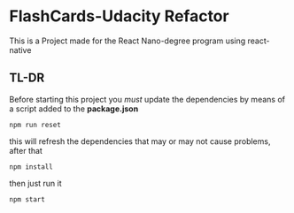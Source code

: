 # FlashCards-Udacity Refactor
This is a Project made for the React Nano-degree program using react-native

## TL-DR
Before starting this project you *must* update the dependencies by means of a script added to the **package.json**
```
npm run reset
```

this will refresh the dependencies that may or may not cause problems, after that
```
npm install
```

then just run it
```
npm start
```
